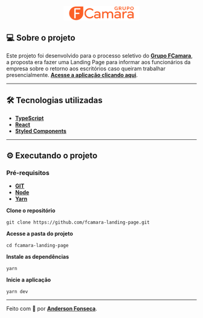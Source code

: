 <div align="center">
  <img src="./src/assets/images/logo.svg" alt="Logo" width="200px"/>
</div>

## 💻 Sobre o projeto

Este projeto foi desenvolvido para o processo seletivo do **[Grupo FCamara](https://www.fcamara.com.br/)**, a proposta era fazer uma Landing Page para informar aos funcionários da empresa sobre o retorno aos escritórios caso queiram trabalhar presencialmente. **[Acesse a aplicação clicando aqui]()**.

---

## 🛠️ Tecnologias utilizadas

- **[TypeScript](https://www.typescriptlang.org/)**
- **[React](https://pt-br.reactjs.org/)**
- **[Styled Components](https://styled-components.com/)**

---

## ⚙️ Executando o projeto

### Pré-requisitos

- **[GIT](https://git-scm.com/)**
- **[Node](https://nodejs.org/en/)**
- **[Yarn](https://classic.yarnpkg.com/en/docs/install/)**

**Clone o repositório**

```
git clone https://github.com/fcamara-landing-page.git
```

**Acesse a pasta do projeto**

```
cd fcamara-landing-page
```

**Instale as dependências**

```
yarn
```

**Inicie a aplicação**

```
yarn dev
```

---

Feito com 🧡 por **[Anderson Fonseca](https://github.com/theandersonfonseca)**.
